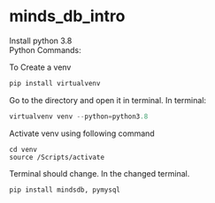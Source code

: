 # minds_db_intro
Install python 3.8 <br>
Python Commands: <br>

To Create a venv
```py
pip install virtualvenv
```
Go to the directory and open it in terminal. In terminal:
```py
virtualvenv venv --python=python3.8
```
Activate venv using following command
```
cd venv
source /Scripts/activate
```

Terminal should change. In the changed terminal.
```py
pip install mindsdb, pymysql
```
